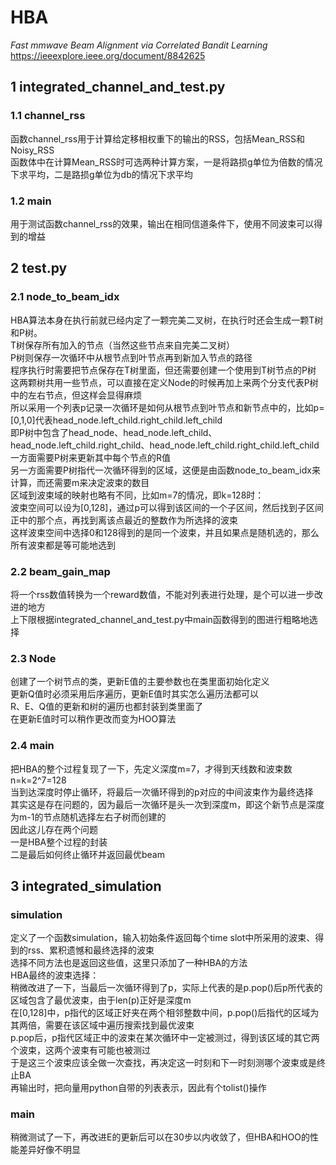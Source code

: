 # HBA
*Fast mmwave Beam Alignment via Correlated Bandit Learning*  
https://ieeexplore.ieee.org/document/8842625  
## 1 integrated_channel_and_test.py
### 1.1 channel_rss
函数channel_rss用于计算给定移相权重下的输出的RSS，包括Mean_RSS和Noisy_RSS  
函数体中在计算Mean_RSS时可选两种计算方案，一是将路损g单位为倍数的情况下求平均，二是路损g单位为db的情况下求平均
### 1.2 main
用于测试函数channel_rss的效果，输出在相同信道条件下，使用不同波束可以得到的增益  
## 2 test.py
### 2.1 node_to_beam_idx
HBA算法本身在执行前就已经内定了一颗完美二叉树，在执行时还会生成一颗T树和P树。  
T树保存所有加入的节点（当然这些节点来自完美二叉树）  
P树则保存一次循环中从根节点到叶节点再到新加入节点的路径  
程序执行时需要把节点保存在T树里面，但还需要创建一个使用到T树节点的P树  
这两颗树共用一些节点，可以直接在定义Node的时候再加上来两个分支代表P树中的左右节点，但这样会显得麻烦  
所以采用一个列表p记录一次循环是如何从根节点到叶节点和新节点中的，比如p=[0,1,0]代表head_node.left_child.right_child.left_child  
即P树中包含了head_node、head_node.left_child、head_node.left_child.right_child、head_node.left_child.right_child.left_child  
一方面需要P树来更新其中每个节点的R值  
另一方面需要P树指代一次循环得到的区域，这便是由函数node_to_beam_idx来计算，而还需要m来决定波束的数目  
区域到波束域的映射也略有不同，比如m=7的情况，即k=128时：  
波束空间可以设为[0,128]，通过p可以得到该区间的一个子区间，然后找到子区间正中的那个点，再找到离该点最近的整数作为所选择的波束  
这样波束空间中选择0和128得到的是同一个波束，并且如果点是随机选的，那么所有波束都是等可能地选到  
### 2.2 beam_gain_map
将一个rss数值转换为一个reward数值，不能对列表进行处理，是个可以进一步改进的地方  
上下限根据integrated_channel_and_test.py中main函数得到的图进行粗略地选择  
### 2.3 Node
创建了一个树节点的类，更新E值的主要参数也在类里面初始化定义  
更新Q值时必须采用后序遍历，更新E值时其实怎么遍历法都可以  
R、E、Q值的更新和树的遍历也都封装到类里面了  
在更新E值时可以稍作更改而变为HOO算法  
### 2.4 main
把HBA的整个过程复现了一下，先定义深度m=7，才得到天线数和波束数n=k=2^7=128  
当到达深度时停止循环，将最后一次循环得到的p对应的中间波束作为最终选择  
其实这是存在问题的，因为最后一次循环是头一次到深度m，即这个新节点是深度为m-1的节点随机选择左右子树而创建的  
因此这儿存在两个问题  
一是HBA整个过程的封装  
二是最后如何终止循环并返回最优beam  
## 3 integrated_simulation
### simulation
定义了一个函数simulation，输入初始条件返回每个time slot中所采用的波束、得到的rss、累积遗憾和最终选择的波束  
选择不同方法也是返回这些值，这里只添加了一种HBA的方法  
HBA最终的波束选择：  
稍微改进了一下，当最后一次循环得到了p，实际上代表的是p.pop()后p所代表的区域包含了最优波束，由于len(p)正好是深度m  
在[0,128]中，p指代的区域正好夹在两个相邻整数中间，p.pop()后指代的区域为其两倍，需要在该区域中遍历搜索找到最优波束  
p.pop后，p指代区域正中的波束在某次循环中一定被测过，得到该区域的其它两个波束，这两个波束有可能也被测过  
于是这三个波束应该全做一次查找，再决定这一时刻和下一时刻测哪个波束或是终止BA  
再输出时，把向量用python自带的列表表示，因此有个tolist()操作  
### main
稍微测试了一下，再改进E的更新后可以在30步以内收敛了，但HBA和HOO的性能差异好像不明显